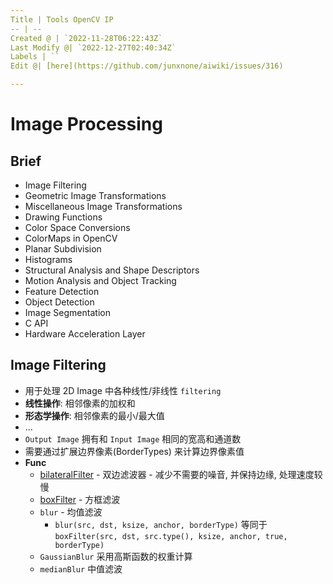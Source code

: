 ```yaml
---
Title | Tools OpenCV IP
-- | --
Created @ | `2022-11-28T06:22:43Z`
Last Modify @| `2022-12-27T02:40:34Z`
Labels | ``
Edit @| [here](https://github.com/junxnone/aiwiki/issues/316)

---
```

# Image Processing

## Brief

- Image Filtering
- Geometric Image Transformations
- Miscellaneous Image Transformations
- Drawing Functions
- Color Space Conversions
- ColorMaps in OpenCV
- Planar Subdivision
- Histograms
- Structural Analysis and Shape Descriptors
- Motion Analysis and Object Tracking
- Feature Detection
- Object Detection
- Image Segmentation
- C API
- Hardware Acceleration Layer


## Image Filtering

- 用于处理 2D Image 中各种线性/非线性 `filtering`
- **线性操作**: 相邻像素的加权和
- **形态学操作**: 相邻像素的最小/最大值
- ...
- `Output Image` 拥有和 `Input Image` 相同的宽高和通道数
- 需要通过扩展边界像素(BorderTypes) 来计算边界像素值
- **Func**
  - [bilateralFilter](/OpenCV_bilateralFilter) - 双边滤波器 - 减少不需要的噪音, 并保持边缘, 处理速度较慢
  - [boxFilter](/OpenCV_boxFilter) - 方框滤波
  - `blur` - 均值滤波
    - `blur(src, dst, ksize, anchor, borderType)` 等同于 `boxFilter(src, dst, src.type(), ksize, anchor, true, borderType)`
  - `GaussianBlur` 采用高斯函数的权重计算
  - `medianBlur` 中值滤波

